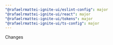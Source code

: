 ```yaml
---
"@rafaelrmattei-ignite-ui/eslint-config": major
"@rafaelrmattei-ignite-ui/react": major
"@rafaelrmattei-ignite-ui/tokens": major
"@rafaelrmattei-ignite-ui/ts-config": major
---
```


Changes
